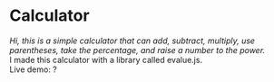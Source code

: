 # Calculator 
*Hi, this is a simple calculator that can add, subtract, multiply, use parentheses, take the percentage, and raise a number to the power.*  
I made this calculator with a library called evalue.js.  
Live demo: ?
